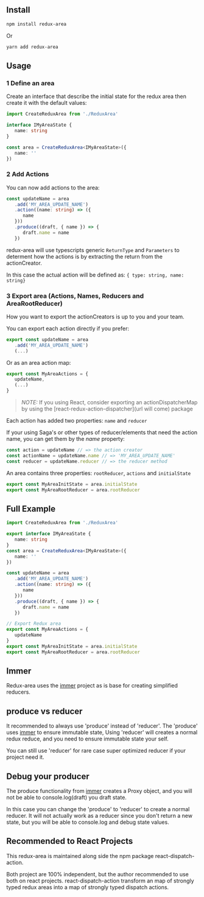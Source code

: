 ## Install

```sh
npm install redux-area
```

Or

```sh
yarn add redux-area
```

## Usage

### 1 Define an area

Create an interface that describe the initial state for the redux area
then create it with the default values:

```ts
import CreateReduxArea from './ReduxArea'

interface IMyAreaState {
   name: string
}

const area = CreateReduxArea<IMyAreaState>({
   name: ''
})
```

### 2 Add Actions

You can now add actions to the area:

```ts
const updateName = area
   .add('MY_AREA_UPDATE_NAME')
   .action((name: string) => ({
      name
   }))
   .produce((draft, { name }) => {
      draft.name = name
   })
```

redux-area will use typescripts generic `ReturnType` and `Parameters` to
determent how the actions is by extracting the return from the actionCreator.

In this case the actual action will be defined as: `{ type: string, name: string}`

### 3 Export area (Actions, Names, Reducers and AreaRootReducer)

How you want to export the actionCreators is up to you and your team.

You can export each action directly if you prefer:

```ts
export const updateName = area
   .add('MY_AREA_UPDATE_NAME')
   (...)
```

Or as an area action map:

```ts
export const MyAreaActions = {
   updateName,
   (...)
}
```

> _NOTE:_ If you using React, consider exporting an actionDispatcherMap by using the [react-redux-action-dispatcher](url will come) package

Each action has added two properties: `name` and `reducer`

If your using Saga's or other types of reducer/elements that need the action name,
you can get them by the _name_ property:

```ts
const action = updateName // => the action creator
const actionName = updateName.name // => 'MY_AREA_UPDATE_NAME'
const reducer = updateName.reducer // => the reducer method
```

An area contains three properties: `rootReducer`, `actions` and `initialState`

```ts
export const MyAreaInitState = area.initialState
export const MyAreaRootReducer = area.rootReducer
```

## Full Example

```ts
import CreateReduxArea from './ReduxArea'

export interface IMyAreaState {
   name: string
}
const area = CreateReduxArea<IMyAreaState>({
   name: ''
})

const updateName = area
   .add('MY_AREA_UPDATE_NAME')
   .action((name: string) => ({
      name
   }))
   .produce((draft, { name }) => {
      draft.name = name
   })

// Export Redux area
export const MyAreaActions = {
   updateName
}
export const MyAreaInitState = area.initialState
export const MyAreaRootReducer = area.rootReducer
```

## Immer

Redux-area uses the [immer](https://github.com/immerjs/immer) project as is base for creating simplified reducers.

## produce vs reducer

It recommended to always use 'produce' instead of 'reducer'.
The 'produce' uses [immer](https://github.com/immerjs/immer) to ensure immutable state,
Using 'reducer' will creates a normal redux reduce,
and you need to ensure immutable state your self.

You can still use 'reducer' for rare case super optimized reducer if your project need it.

## Debug your producer

The produce functionality from [immer](https://github.com/immerjs/immer) creates a Proxy object,
and you will not be able to console.log(draft) you draft state.

In this case you can change the 'produce' to 'reducer' to create a normal reducer.
It will not actually work as a reducer since you don't return a new state,
but you will be able to console.log and debug state values.

## Recommended to React Projects

This redux-area is maintained along side the npm package react-dispatch-action.

Both project are 100% independent, but the author recommended to use both on react projects.
react-dispatch-action transform an map of strongly typed redux areas
into a map of strongly typed dispatch actions.
